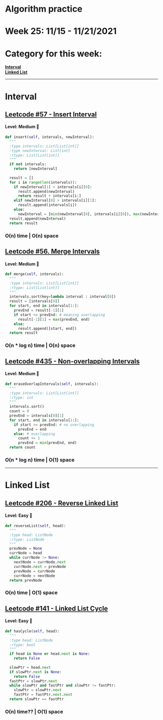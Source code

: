 # Algorithm practice

# Week 25: 11/15 - 11/21/2021

# Category for this week:
**[Interval](#interval)**<br>
**[Linked List](#linked-list)**<br>

---

# Interval

## [Leetcode #57 - Insert Interval](https://leetcode.com/problems/insert-interval/)

#### Level: Medium 📘

```python
def insert(self, intervals, newInterval):
  """
  :type intervals: List[List[int]]
  :type newInterval: List[int]
  :rtype: List[List[int]]
  """
  if not intervals:
    return [newInterval]
  
  result = []
  for i in range(len(intervals)):
    if newInterval[1] < intervals[i][0]:
      result.append(newInterval)
      return result + intervals[i:]
    elif newInterval[0] > intervals[i][1]:
      result.append(intervals[i])
    else:
      newInterval = [min(newInterval[0], intervals[i][0]), max(newInterval[1], intervals[i][1])]
  result.append(newInterval)
  return result
```

### O(n) time | O(n) space

## [Leetcode #56. Merge Intervals](https://leetcode.com/problems/merge-intervals/)

#### Level: Medium 📘

```python
def merge(self, intervals):
  """
  :type intervals: List[List[int]]
  :rtype: List[List[int]]
  """
  intervals.sort(key=lambda interval : interval[0])
  result = [intervals[0]]
  for start, end in intervals[1:]:
    prevEnd = result[-1][1]
    if start <= prevEnd: # meaning overlapping
      result[-1][1] = max(prevEnd, end)
    else:
      result.append([start, end])
  return result
```

### O(n * log n) time | O(n) space

## [Leetcode #435 - Non-overlapping Intervals](https://leetcode.com/problems/non-overlapping-intervals/)

#### Level: Medium 📘

```python
def eraseOverlapIntervals(self, intervals):
  """
  :type intervals: List[List[int]]
  :rtype: int
  """
  intervals.sort()
  count = 0
  prevEnd = intervals[0][1]
  for start, end in intervals[1:]:
    if start >= prevEnd: # no overlapping
      prevEnd = end
    else: # overlapping
      count += 1
      prevEnd = min(prevEnd, end)
  return count
```

### O(n * log n) time | O(1) space

---

# Linked List

## [Leetcode #206 - Reverse Linked List](https://leetcode.com/problems/reverse-linked-list/)

#### Level: Easy 📗

```python
def reverseList(self, head):
  """
  :type head: ListNode
  :rtype: ListNode
  """
  prevNode = None
  currNode = head
  while currNode != None:
    nextNode = currNode.next
    currNode.next = prevNode
    prevNode = currNode
    currNode = nextNode
  return prevNode
```

### O(n) time | O(1) space

## [Leetcode #141 - Linked List Cycle](https://leetcode.com/problems/linked-list-cycle/)

#### Level: Easy 📗

```python
def hasCycle(self, head):
  """
  :type head: ListNode
  :rtype: bool
  """
  if head is None or head.next is None:
    return False
  
  slowPtr = head.next
  if slowPtr.next is None:
    return False
  fastPtr = slowPtr.next
  while slowPtr and fastPtr and slowPtr != fastPtr:
    slowPtr = slowPtr.next
    fastPtr = fastPtr.next.next
  return slowPtr == fastPtr
```

### O(n) time?? | O(1) space
